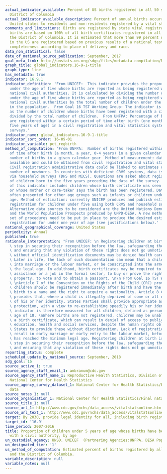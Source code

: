 ```yaml
---
actual_indicator_available: Percent of US births registered in all 50 states and the
  District of Columbia
actual_indicator_available_description: Percent of annual births occurring in the
  United states to residents and non-residents registered by a vital statistics jurisdiction
comments_and_limitations: Births are registered by state vital registration systems.  Reported
  births are based on 100% of all birth certificates registered in all states and
  the District of Columbia. It is estimated that more than 99 percent of births occurring
  in the US are registered based on previous results of a national test of birth-registration
  completneness according to place of delivery and race.
data_non_statistical: false
date_of_national_source_publication: September, 2017
goal_meta_link: http://unstats.un.org/sdgs/files/metadata-compilation/Metadata-Goal-16.pdf
graph_title: global_indicators.16-9-1-title
graph_type: line
has_metadata: true
indicator: 16.9.1
indicator_definition: 'From UNICEF:  This indicator provides the proportion of children
  under the age of five whose births are reported as being registered with the relevant
  national civil authorities. It is calculated by dividing the number of children
  under the age of five whose births are reported as being registered with the relevant
  national civil authorities by the total number of children under the age of five
  in the population.  From Goal 16 TST Working Group: The indicator is calculated
  as the number of children whose births have been registered with a civil authority
  divided by the total number of children.  From UNFPA: Percentage of births that
  are registered within a certain period of time after birth (one month, one year,
  five years of age) in a civil registration and vital statistics system or from household
  surveys.'
indicator_name: global_indicators.16-9-1-title
indicator_sort_order: 16-09-01
indicator_variable: pct_regbirth
method_of_computation: 'From UNFPA:  Number of births registered within a given period
  of time after birth (a month, a year, 0-4 years) in a given calendar year / Total
  number of births in a given calendar year  Method of measurement: data should be
  available and could be obtained from civil registration and vital statistics systems.
  Civil registration administrative data could be linked to estimates of the expected
  number of newborns. In countries with deficient CRVS systems, data is collected
  via household surveys (DHS and MICS). Questions are asked about registration status
  of children born in the five years preceding the data of the survey. The numerator
  of this indicator includes children whose birth certificate was seen by the interviewer
  or whose mother or care-taker says the birth has been registered. Data are also
  often presented for other age groups such as infants or children under 5 years of
  age. Method of estimation: currently UNICEF produces and publish estimates of birth
  registration for children under five using both CRVS and household surveys data.
  Alternative data sources to be considered are the United Nations Demographic Yearbook
  and the World Population Prospects produced by UNPD-DESA. A new methodology and
  set of procedures need to be put in place to produce the desired estimate of birth
  registration for under one year of age (see justifications below).'
national_geographical_coverage: United States
periodicity: Annual
published: true
rationale_interpretation: "From UNICEF: \n Registering children at birth is the first\
  \ step in securing their recognition before the law, safeguarding their rights,\
  \ and ensuring that any violation of these rights does not go unnoticed. \nChildren\
  \ without official identification documents may be denied health care or education.\
  \ Later in life, the lack of such documentation can mean that a child may enter\
  \ into marriage or the labour market, or be conscripted into the armed forces, before\
  \ the legal age. In adulthood, birth certificates may be required to obtain social\
  \ assistance or a job in the formal sector, to buy or prove the right to inherit\
  \ property, to vote and to obtain a passport. \n\n From Goal 16 TST Working Group:\
  \ \nArticle 7 of the Convention on the Rights of the Child (CRC) provides that all\
  \ children should be registered immediately after birth and have the right from\
  \ birth to a name and the right to acquire a nationality. Article 8 CRC further\
  \ provides that, where a child is illegally deprived of some or all of the elements\
  \ of his or her identity, States Parties shall provide appropriate assistance and\
  \ protection, with a view to re-establishing speedily his or her identity. This\
  \ indicator is therefore measured for all children, defined as persons under the\
  \ age of 18. \nWhere births are not registered, children may be unable to obtain\
  \ a birth certificate, which can result in denial of access to public services including\
  \ education, health and social services, despite the human rights obligations of\
  \ States to provide these without discrimination. Lack of registration may also\
  \ result in early marriage or early entry to the labour market, before the child\
  \ has reached the minimum legal age. Registering children at birth is the first\
  \ step in securing their recognition before the law, safeguarding their rights,\
  \ and ensuring that any violation of these rights does not go unnoticed."
reporting_status: complete
scheduled_update_by_national_source: September, 2018
sdg_goal: 16
source_active_1: true
source_agency_staff_email_1: ambranum@cdc.gov
source_agency_staff_name_1: Reproductive Health Statistics, Division of Vital Statistics,
  National Center for Health Statistics
source_agency_survey_dataset_1: National Center for Health Statistics/Final natality
  data
source_notes_1: null
source_organisation_1: National Center for Health Statistics/Final natality data
source_title_1: null
source_url_1: http://www.cdc.gov/nchs/data_access/vitalstatsonline.htm
source_url_text_1: http://www.cdc.gov/nchs/data_access/vitalstatsonline.htm
target: By 2030, provide legal identity for all, including birth registration.
target_id: '16.9'
time_period: 2007-2016
title: Proportion of children under 5 years of age whose births have been registered
  with a civil authority, by age
un_custodial_agency: UNSD, UNICEF  (Partnering Agencies:UNFPA, DESA Population Division)
un_designated_tier: '1'
us_method_of_computation: Estimated percent of births registered by all 50 states
  and the District of Columbia.
variable_description: null
variable_notes: null
---
```

